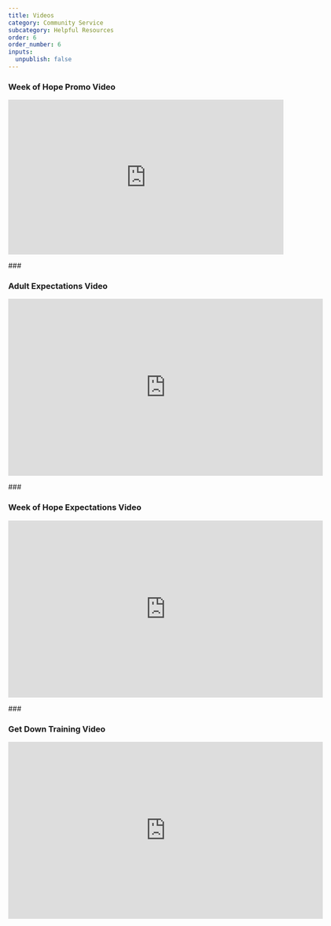 ```yaml
---
title: Videos
category: Community Service
subcategory: Helpful Resources
order: 6
order_number: 6
inputs:
  unpublish: false
---
```

### Week of Hope Promo Video

<div class="cms-embed" data-cms-embed="PGRpdiBjbGFzcz0idmlkZW8tZW1iZWQiPjxpZnJhbWUgd2lkdGg9IjU2MCIgaGVpZ2h0PSIzMTUiIHNyYz0iaHR0cHM6Ly93d3cueW91dHViZS5jb20vZW1iZWQvT2ktRmNBc3JyOGciIGZyYW1lYm9yZGVyPSIwIiBhbGxvdz0iYWNjZWxlcm9tZXRlcjsgYXV0b3BsYXk7IGNsaXBib2FyZC13cml0ZTsgZW5jcnlwdGVkLW1lZGlhOyBneXJvc2NvcGU7IHBpY3R1cmUtaW4tcGljdHVyZSIgYWxsb3dmdWxsc2NyZWVuPjwvaWZyYW1lPjwvZGl2Pg=="><div class="video-embed"><iframe width="560" height="315" src="https://www.youtube.com/embed/Oi-FcAsrr8g" frameborder="0" allow="accelerometer; autoplay; clipboard-write; encrypted-media; gyroscope; picture-in-picture" allowfullscreen=""></iframe></div></div>

\###

### Adult Expectations Video

<div class="cms-embed" data-cms-embed="PGRpdiBjbGFzcz0idmlkZW8tZW1iZWQiPjxpZnJhbWUgc3JjPSJodHRwczovL3BsYXllci52aW1lby5jb20vdmlkZW8vODMyMDg1MjgxIiB3aWR0aD0iNjQwIiBoZWlnaHQ9IjM2MCIgZnJhbWVib3JkZXI9IjAiIGFsbG93PSJhdXRvcGxheTsgZnVsbHNjcmVlbjsgcGljdHVyZS1pbi1waWN0dXJlIiBhbGxvd2Z1bGxzY3JlZW4+PC9pZnJhbWU+PC9kaXY+"><div class="video-embed"><iframe src="https://player.vimeo.com/video/832085281" width="640" height="360" frameborder="0" allow="autoplay; fullscreen; picture-in-picture" allowfullscreen=""></iframe></div></div>

\###

### Week of Hope Expectations Video

<div class="cms-embed" data-cms-embed="PGRpdiBjbGFzcz0idmlkZW8tZW1iZWQiPjxpZnJhbWUgc3JjPSJodHRwczovL3BsYXllci52aW1lby5jb20vdmlkZW8vODMyMDg1NjMwP2g9YzcwMmVjMGViNSZhbXA7YmFkZ2U9MCZhbXA7YXV0b3BhdXNlPTAmYW1wO3BsYXllcl9pZD0wJmFtcDthcHBfaWQ9NTg0NzkiIHdpZHRoPSI2NDAiIGhlaWdodD0iMzYwIiBmcmFtZWJvcmRlcj0iMCIgYWxsb3c9ImF1dG9wbGF5OyBmdWxsc2NyZWVuOyBwaWN0dXJlLWluLXBpY3R1cmUiIGFsbG93ZnVsbHNjcmVlbj48L2lmcmFtZT4KPC9kaXY+"><div class="video-embed"><iframe src="https://player.vimeo.com/video/832085630?h=c702ec0eb5&amp;badge=0&amp;autopause=0&amp;player_id=0&amp;app_id=58479" width="640" height="360" frameborder="0" allow="autoplay; fullscreen; picture-in-picture" allowfullscreen=""></iframe></div></div>

\###

### Get Down Training Video

<div class="cms-embed" data-cms-embed="PGRpdiBjbGFzcz0idmlkZW8tZW1iZWQiPjxpZnJhbWUgc3JjPSJodHRwczovL3BsYXllci52aW1lby5jb20vdmlkZW8vODI0OTA3MDA2IiB3aWR0aD0iNjQwIiBoZWlnaHQ9IjM2MCIgZnJhbWVib3JkZXI9IjAiIGFsbG93PSJhdXRvcGxheTsgZnVsbHNjcmVlbjsgcGljdHVyZS1pbi1waWN0dXJlIiBhbGxvd2Z1bGxzY3JlZW4+PC9pZnJhbWU+PC9kaXY+"><div class="video-embed"><iframe src="https://player.vimeo.com/video/824907006" width="640" height="360" frameborder="0" allow="autoplay; fullscreen; picture-in-picture" allowfullscreen=""></iframe></div></div>
